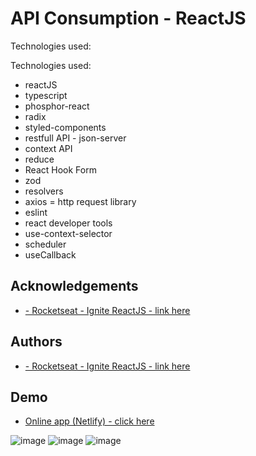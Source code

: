 
# API Consumption - ReactJS    


Technologies used:

Technologies used:
- reactJS
- typescript
- phosphor-react
- radix
- styled-components
- restfull API - json-server
- context API
- reduce
- React Hook Form
- zod
- resolvers
- axios = http request library
- eslint
- react developer tools
- use-context-selector
- scheduler
- useCallback












## Acknowledgements

 - [- Rocketseat - Ignite ReactJS - link here ](https://app.rocketseat.com.br/ignite/react-js)
 



 


## Authors

- [- Rocketseat - Ignite ReactJS - link here ](https://app.rocketseat.com.br/ignite/react-js)
 





## Demo

- [Online app (Netlify) - click here](https://relaxed-taffy-dc6b01.netlify.app/)

![image](https://user-images.githubusercontent.com/63982700/198854110-ccf129e5-a48b-4435-8837-f580a1c77420.png)
![image](https://user-images.githubusercontent.com/63982700/198854414-f66aa3e7-7acc-4fd5-8957-b84efbbbb453.png)
![image](https://user-images.githubusercontent.com/63982700/198854127-6683c1d6-258b-4261-987f-4893c9564607.png)
